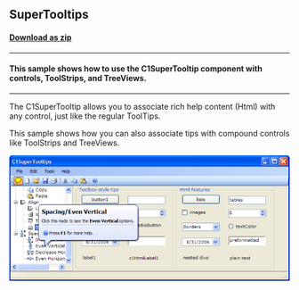 ## SuperTooltips
#### [Download as zip](https://grapecity.github.io/DownGit/#/home?url=https://github.com/GrapeCity/ComponentOne-WinForms-Samples/tree/master/Next\SuperTooltip\CS\SuperTooltips)
____
#### This sample shows how to use the C1SuperTooltip component with controls, ToolStrips, and TreeViews.
____
The C1SuperTooltip allows you to associate rich help content (Html) with any control, just like the regular ToolTips.

This sample shows how you can also associate tips with compound controls like ToolStrips and TreeViews.

![screenshot](screenshot.png)

